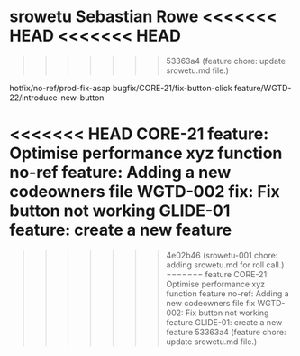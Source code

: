srowetu Sebastian Rowe
<<<<<<< HEAD
<<<<<<< HEAD
=======
>>>>>>> 53363a4 (feature chore: update srowetu.md file.)

hotfix/no-ref/prod-fix-asap
bugfix/CORE-21/fix-button-click
feature/WGTD-22/introduce-new-button

<<<<<<< HEAD
CORE-21 feature: Optimise performance xyz function
no-ref feature: Adding a new codeowners file
WGTD-002 fix: Fix button not working
GLIDE-01 feature: create a new feature
=======
>>>>>>> 4e02b46 (srowetu-001 chore: adding srowetu.md for roll call.)
=======
feature CORE-21: Optimise performance xyz function
feature no-ref: Adding a new codeowners file
fix WGTD-002: Fix button not working
feature GLIDE-01: create a new feature
>>>>>>> 53363a4 (feature chore: update srowetu.md file.)
